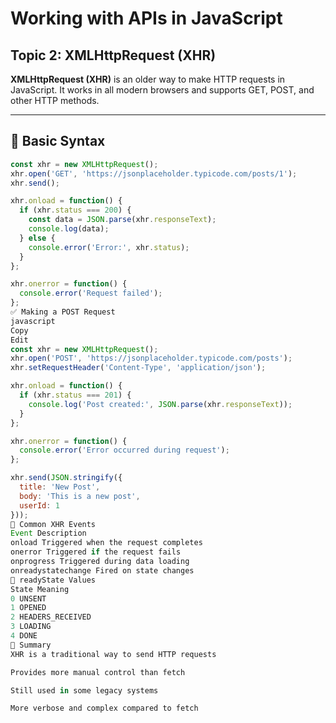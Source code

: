 # Working with APIs in JavaScript  

## Topic 2: XMLHttpRequest (XHR)

**XMLHttpRequest (XHR)** is an older way to make HTTP requests in JavaScript. It works in all modern browsers and supports GET, POST, and other HTTP methods.

---

## 🔹 Basic Syntax

```javascript
const xhr = new XMLHttpRequest();
xhr.open('GET', 'https://jsonplaceholder.typicode.com/posts/1');
xhr.send();

xhr.onload = function() {
  if (xhr.status === 200) {
    const data = JSON.parse(xhr.responseText);
    console.log(data);
  } else {
    console.error('Error:', xhr.status);
  }
};

xhr.onerror = function() {
  console.error('Request failed');
};
✅ Making a POST Request
javascript
Copy
Edit
const xhr = new XMLHttpRequest();
xhr.open('POST', 'https://jsonplaceholder.typicode.com/posts');
xhr.setRequestHeader('Content-Type', 'application/json');

xhr.onload = function() {
  if (xhr.status === 201) {
    console.log('Post created:', JSON.parse(xhr.responseText));
  }
};

xhr.onerror = function() {
  console.error('Error occurred during request');
};

xhr.send(JSON.stringify({
  title: 'New Post',
  body: 'This is a new post',
  userId: 1
}));
🔸 Common XHR Events
Event Description
onload Triggered when the request completes
onerror Triggered if the request fails
onprogress Triggered during data loading
onreadystatechange Fired on state changes
🔸 readyState Values
State Meaning
0 UNSENT
1 OPENED
2 HEADERS_RECEIVED
3 LOADING
4 DONE
🧾 Summary
XHR is a traditional way to send HTTP requests

Provides more manual control than fetch

Still used in some legacy systems

More verbose and complex compared to fetch

